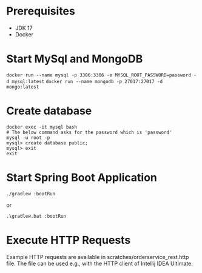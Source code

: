 # Prerequisites

- JDK 17
- Docker

# Start MySql and MongoDB

`docker run --name mysql -p 3306:3306 -e MYSQL_ROOT_PASSWORD=password -d mysql:latest`
`docker run --name mongodb -p 27017:27017 -d mongo:latest`

# Create database

```
docker exec -it mysql bash
# The below command asks for the password which is 'password'
mysql -u root -p
mysql> create database public;
mysql> exit
exit
```

# Start Spring Boot Application

`./gradlew :bootRun`

or

`.\gradlew.bat :bootRun`

# Execute HTTP Requests
Example HTTP requests are available in scratches/orderservice_rest.http file.
The file can be used e.g., with the HTTP client of Intellij IDEA Ultimate.